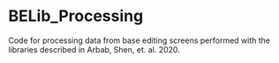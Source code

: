 # BELib_Processing
Code for processing data from base editing screens performed with the libraries described in Arbab, Shen, et. al. 2020.
